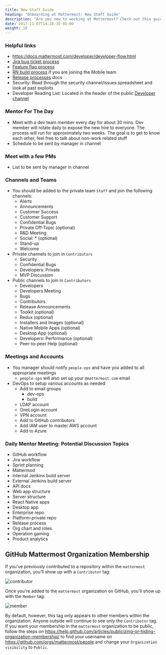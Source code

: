 ```yaml
---
title: New Staff Guide
heading: "Onboarding at Mattermost: New Staff Guide"
description: "Are you new to working at Mattermost? Check out this guide as you begin working here."
date: 2017-11-07T14:28:35-05:00
weight: 10
---
```


### Helpful links

- https://docs.mattermost.com/developer/developer-flow.html
- [Jira bug ticket process](https://docs.mattermost.com/process/new-bug-tickets.html)
- [Feature flag process](https://developers.mattermost.com/contribute/server/feature-flags/)
- [RN build process](https://developers.mattermost.com/internal/mobile-build-process/) if you are joining the Mobile team
- [Release processes](https://handbook.mattermost.com/operations/research-and-development/product/release-process/release-overview) docs
- Security: Read through the security channel/issues spreadsheet and look at past exploits
- Developer Reading List: Located in the header of the public [Developer channel](https://community.mattermost.com/core/channels/developers)

### Mentor For The Day

- Meet with a dev team member every day for about 30 mins. Dev member will rotate daily to expose the new hire to everyone. The process will run for approximately two weeks. The goal is to get to know each other, feel free to talk about non-work related stuff
- Schedule to be sent by manager in channel

### Meet with a few PMs

- List to be sent by manager in channel

### Channels and Teams

- You should be added to the private team `Staff` and join the following channels:
    - Alerts
    - Announcements
    - Customer Success
    - Customer Support
    - Confidential Bugs
    - Private Off-Topic (optional)
    - R&D Meeting
    - Social: * (optional)
    - Stand-up
    - Welcome
- Private channels to join in `Contributors`
    - Security
    - Confidential Bugs
    - Developers: Private     
    - MVP Discussion
- Public channels to join in `Contributors`
    - Developers
    - Developers Meeting
    - Bugs
    - Contributors
    - Release Announcements
    - Toolkit (optional)
    - Redux (optional)
    - Installers and Images (optional)
    - Native Mobile Apps (optional)
    - Desktop App (optional)
    - Developers: Performance (optional)
    - Peer-to-peer Help (optional)

### Meetings and Accounts

- You manager should notify `people-ops` and have you added to all appropriate meetings
    - `people-ops` will also set up your `@mattermost.com` email
- DevOps to setup various accounts as needed
    - Add to email groups
        - dev-ops
        - build
    - LDAP account
    - OneLogin account
    - VPN account
    - Add to GitHub contributors
    - Add IAM user to master AWS account
    - Add to Azure

### Daily Mentor Meeting: Potential Discussion Topics

- GitHub workflow
- Jira workflow
- Sprint planning
- Mattermod
- Internal Jenkins build server
- External Jenkins build server
- API docs
- Web app structure
- Server structure
- React Native apps
- Desktop app
- Enterprise repo
- Platform-private repo
- Release process
- Org chart and roles
- Operation gaming
- Product analytics

## GitHub Mattermost Organization Membership

If you've previously contributed to a repository within the `mattermost` organization, you'll show up with a `Contributor` tag:

![contributor](/internal/contributor.png)

Once you're added to the `mattermost` organization on GitHub, you'll show up with the `Member` tag:

![member](/internal/member.png)

By default, however, this tag only appears to other members within the organization. Anyone outside will continue to see only the `Contributor` tag. If you want your membership in the `mattermost` organization to be public, follow the steps on https://help.github.com/articles/publicizing-or-hiding-organization-membership/ to find your username on https://github.com/orgs/mattermost/people and change your `Organization visibility` to `Public`.
